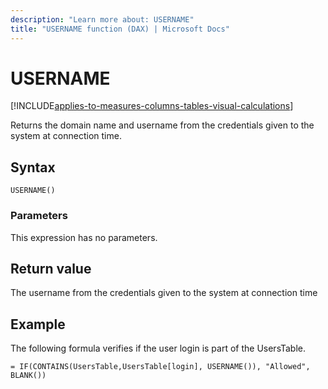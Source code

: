 ```yaml
---
description: "Learn more about: USERNAME"
title: "USERNAME function (DAX) | Microsoft Docs"
---
```

# USERNAME

[!INCLUDE[applies-to-measures-columns-tables-visual-calculations](includes/applies-to-measures-columns-tables-visual-calculations.md)]

Returns the domain name and username from the credentials given to the system at connection time.  
  
## Syntax  
  
```dax
USERNAME()  
```
  
### Parameters  

This expression has no parameters.
  
## Return value

The username from the credentials given to the system at connection time  
  
## Example

The following formula verifies if the user login is part of the UsersTable.  
  
```dax
= IF(CONTAINS(UsersTable,UsersTable[login], USERNAME()), "Allowed", BLANK())  
```
